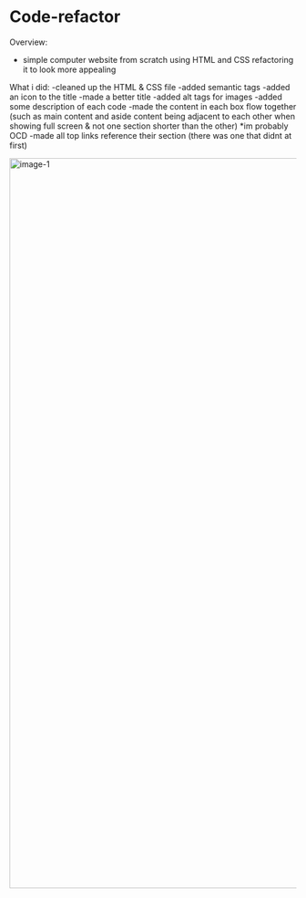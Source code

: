 # Code-refactor

Overview: 

- simple computer website from scratch using HTML and CSS refactoring it to look more appealing

What i did: 
-cleaned up the HTML & CSS file
-added semantic tags
-added an icon to the title
-made a better title
-added alt tags for images
-added some description of each code
-made the content in each box flow together (such as main content and aside content being adjacent to each other when showing full screen & not one section shorter than the other) *im probably OCD
-made all top links reference their section (there was one that didnt at first)

<img width="1280" alt="image-1" src="https://user-images.githubusercontent.com/65522080/87798820-7a9c7400-c81a-11ea-8bdf-72d5107b41a6.png">
